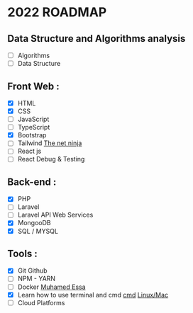 # 2022 ROADMAP

## Data Structure and Algorithms analysis
- [ ] Algorithms
- [ ] Data Structure
## Front Web :
- [X] HTML
- [X] CSS
- [ ] JavaScript
- [ ] TypeScript
- [X] Bootstrap
- [ ] Tailwind [The net ninja](https://www.youtube.com/playlist?list=PL4cUxeGkcC9gpXORlEHjc5bgnIi5HEGhw)
- [ ] React js 
- [ ] React Debug & Testing

## Back-end :
- [x] PHP
- [ ] Laravel
- [ ] Laravel API Web Services
- [X] MongooDB
- [X] SQL / MYSQL
## Tools :
- [X] Git Github
- [ ] NPM - YARN
- [ ] Docker [Muhamed Essa](https://www.youtube.com/playlist?list=PLMYF6NkLrdN-vRESJh6XOEaLudHS8chDC)
- [X] Learn how to use terminal and cmd [cmd](https://www.youtube.com/playlist?list=PLDoPjvoNmBAxzNO8ixW83Sf8FnLy_MkUT) [Linux/Mac](https://www.youtube.com/playlist?list=PL-osiE80TeTvGhHkpvfmKWOiIPF8UVy6c)
- [ ] Cloud Platforms

